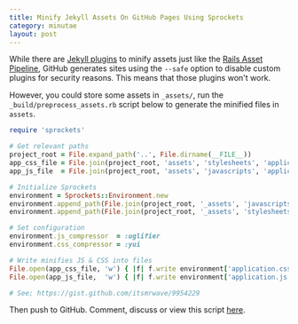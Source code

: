 ```yaml
---
title: Minify Jekyll Assets On GitHub Pages Using Sprockets
category: minutae
layout: post
---
```


While there are [Jekyll plugins][2] to minify assets just like the [Rails Asset
Pipeline][3], GitHub generates sites using the `--safe` option to disable custom
plugins for security reasons. This means that those plugins won't work.

However, you could store some assets in `_assets/`, run the
`_build/preprocess_assets.rb` script below to generate the minified files in
`assets`.

```ruby
require 'sprockets'

# Get relevant paths
project_root = File.expand_path('..', File.dirname(__FILE__))
app_css_file = File.join(project_root, 'assets', 'stylesheets', 'application.css')
app_js_file  = File.join(project_root, 'assets', 'javascripts', 'application.js')

# Initialize Sprockets
environment = Sprockets::Environment.new
environment.append_path(File.join(project_root, '_assets', 'javascripts'))
environment.append_path(File.join(project_root, '_assets', 'stylesheets'))

# Set configuration
environment.js_compressor  = :uglifier
environment.css_compressor = :yui

# Write minifies JS & CSS into files
File.open(app_css_file, 'w') { |f| f.write environment['application.css'].to_s }
File.open(app_js_file,  'w') { |f| f.write environment['application.js'].to_s }

# See; https://gist.github.com/itsmrwave/9954229
```

Then push to GitHub. Comment, discuss or view this script [here][1].

[1]: https://gist.github.com/itsmrwave/9954229
[2]: http://jekyllrb.com/docs/plugins/
[3]: http://guides.rubyonrails.org/asset_pipeline.html
[4]: http://jekyllrb.com
